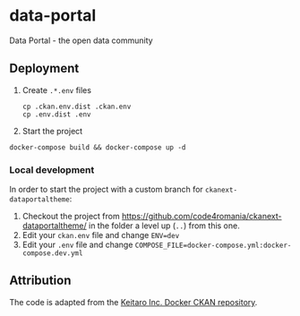 # data-portal

Data Portal - the open data community

## Deployment

1. Create `.*.env` files

   ```shell
   cp .ckan.env.dist .ckan.env
   cp .env.dist .env
   ```

2. Start the project

  ```shell
  docker-compose build && docker-compose up -d
  ```

### Local development

In order to start the project with a custom branch for `ckanext-dataportaltheme`:

1. Checkout the project from https://github.com/code4romania/ckanext-dataportaltheme/
   in the folder a level up (`..`) from this one.
2. Edit your `ckan.env` file and change `ENV=dev`
3. Edit your `.env` file and change `COMPOSE_FILE=docker-compose.yml:docker-compose.dev.yml`

## Attribution

The code is adapted from the [Keitaro Inc. Docker CKAN repository](https://github.com/keitaroinc/docker-ckan).
